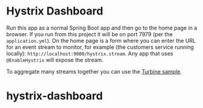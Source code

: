 # Hystrix Dashboard

Run this app as a normal Spring Boot app and then go to the home page
in a browser. If you run from this project it will be on port 7979
(per the `application.yml`). On the home page is a form where you can
enter the URL for an event stream to monitor, for example (the
customers service running locally):
`http://localhost:9000/hystrix.stream`. Any app that uses
`@EnableHystrix` will expose the stream.

To aggregate many streams together you can use the
[Turbine sample](https://github.com/spring-cloud-samples/turbine).
# hystrix-dashboard
